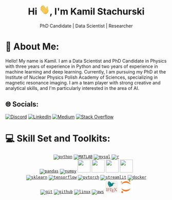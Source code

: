 <h1 align="center">Hi <img src="https://raw.githubusercontent.com/tushev/tushev/main/assets/icons/_hi.gif" width=32 height=32>, I'm Kamil Stachurski</h1>
<!--<h3 align="center">PhD Candidate • Data Scientist • MRI Researcher</h3>-->
<p align="center">
  PhD Candidate | Data Scientist | Researcher
</p>




# 💫 About Me:
Hello! My name is Kamil. I am a Data Scientist and PhD Candidate in Physics with three years of experience in Python and two years of experience in machine learning and deep learning. Currently, I am pursuing my PhD at the Institute of Nuclear Physics Polish Academy of Sciences, specializing in magnetic resonance imaging. I am a team player with strong creative and analytical skills, and I'm particularly interested in the area of AI. 


## 🌐 Socials:
[![Discord](https://img.shields.io/badge/Discord-%237289DA.svg?logo=discord&logoColor=white)](https://discord.gg/kamroki) [![LinkedIn](https://img.shields.io/badge/LinkedIn-%230077B5.svg?logo=linkedin&logoColor=white)](https://www.linkedin.com/in/kamroki/) [![Medium](https://img.shields.io/badge/Medium-12100E?logo=medium&logoColor=white)](https://medium.com/@kamil.stachurski_29607) [![Stack Overflow](https://img.shields.io/badge/-Stackoverflow-FE7A16?logo=stack-overflow&logoColor=white)](https://stackoverflow.com/users/KamRoki) 

# 💻 Skill Set and Toolkits:
<main class="skills">
	<div align="center">
		<div>
			<code><a href="https://www.python.org" title="Python" target="_blank"><img src="https://techstack-generator.vercel.app/python-icon.svg" alt="python" width="40" height="40"/></a></code>
      			<code><a href="[https://www.mysql.com/](https://www.mathworks.com/products/matlab.html)" title="MATLAB" target="_blank"><img src="https://www.svgrepo.com/show/373830/matlab.svg" alt="MATLAB" width="40" height="40"/></a></code>
			<code><a href="https://www.mysql.com/" title="MySQL" target="_blank"><img src="https://techstack-generator.vercel.app/mysql-icon.svg" alt="mysql" width="40" height="40"/></a></code>
      			<code><a href="https://www.r-project.org" title="R" target="_blank"><img src="https://www.r-project.org/logo/Rlogo.svg" alt="r" width="40" height="40"/></a></code>
		</div>
    <div>
			<code><a href="https://pandas.pydata.org" title="Pandas" target="_blank"><img src="https://icon.icepanel.io/Technology/svg/Pandas.svg" alt="pandas" width="40" height="40"/></a></code>
      			<code><a href="https://numpy.org" title="NumPy" target="_blank"><img src="https://cdn.worldvectorlogo.com/logos/numpy-1.svg" alt="numpy" width="40" height="40"/></a></code>
	    		<code><a href="https://matplotlib.org" title="Matplotlib" target="_blank"><img src="https://icon.icepanel.io/Technology/svg/Matplotlib.svg" width="40" height="40"/></a></code>
	    		<code><a href="https://seaborn.pydata.org" title="Seaborn" target="_blank"><img src="https://seeklogo.com/images/S/seaborn-logo-244EB2DEC5-seeklogo.com.png" width="40" height="40"/></a></code>
	    		<code><a href="https://plotly.com" title="Plotly" target="_blank"><img src="https://www.vectorlogo.zone/logos/plotly/plotly-icon.svg" width="40" height="40"/></a></code>
	    		<code><a href="https://scipy.org" title="SciPy" target="_blank"><img src="https://upload.wikimedia.org/wikipedia/commons/b/b2/SCIPY_2.svg" width="40" height="40"/></a></code>
		</div>
		<div>
			<code><a href="https://scikit-learn.org/stable/#" title="Scikit-Learn" target="_blank"><img src="https://upload.wikimedia.org/wikipedia/commons/0/05/Scikit_learn_logo_small.svg" alt="sklearn" width="40" height="40"/></a></code>
			<code><a href="https://www.tensorflow.org" title="TensorFlow" target="_blank"><img src="https://upload.wikimedia.org/wikipedia/commons/2/2d/Tensorflow_logo.svg" alt="tensorflow" width="40" height="40"/></a></code>
			<code><a href="https://pytorch.org" title="PyTorch" target="_blank"><img src="https://upload.wikimedia.org/wikipedia/commons/1/10/PyTorch_logo_icon.svg" alt="pytorch" width="40" height="40"/></a></code>
			<code><a href="https://streamlit.io" title="Streamlit" target="_blank"><img src="https://streamlit.io/images/brand/streamlit-mark-color.png" alt="streamlit" width="40" height="40"/></a></code>
			<code><a href="https://www.docker.com" title="Docker" target="_blank"><img src="https://www.svgrepo.com/show/349342/docker.svg" alt="docker" width="40" height="40"/></a></code>
		</div>
		<div>
			<code><a href="https://git-scm.com" title="Git" target="_blank"><img src="https://book.git-scm.com/images/logos/downloads/Git-Icon-1788C.svg" alt="git" width="40" height="40"/></a></code>
			<code><a href="https://github.com" title="GitHub" target="_blank"><img src="https://cdns.iconmonstr.com/wp-content/releases/preview/2012/240/iconmonstr-github-1.png" alt="github" width="40" height="40"/></a></code>
			<code><a href="https://ubuntu.com" title="Linux" target="_blank"><img src="https://upload.wikimedia.org/wikipedia/commons/3/35/Tux.svg" alt="linux" width="40" height="40"/></a></code>
			<code><a href="https://aws.amazon.com" title="AWS" target="_blank"><img src="https://upload.wikimedia.org/wikipedia/commons/9/93/Amazon_Web_Services_Logo.svg" alt="aws" width="40" height="40"/></a></code>
			<code><a href="https://www.latex-project.org/#google_vignette" title="Latex" target="_blank"><img src="https://raw.githubusercontent.com/tushev/tushev/main/assets/icons/latex-light.svg" alt="latex" width="40" height="40"/></a></code>
			<code><a href="https://jupyter.org" title="jupyter" target="_blank"><img src="https://raw.githubusercontent.com/tushev/tushev/main/assets/icons/jupyter.svg" alt="jupyter" width="40" height="40"/></a></code>
		</div>
	</div>
</main>

      
